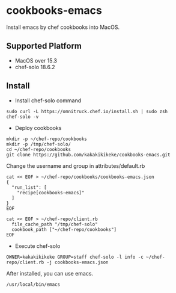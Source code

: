 # cookbooks-emacs
Install emacs by chef cookbooks into MacOS.

## Supported Platform
* MacOS over 15.3
* chef-solo 18.6.2

## Install
* Install chef-solo command

```
sudo curl -L https://omnitruck.chef.io/install.sh | sudo zsh
chef-solo -v
```

* Deploy cookbooks

```
mkdir -p ~/chef-repo/cookbooks
mkdir -p /tmp/chef-solo/
cd ~/chef-repo/cookbooks
git clone https://github.com/kakakikikeke/cookbooks-emacs.git
```

Change the username and group in attributes/default.rb

```
cat << EOF > ~/chef-repo/cookbooks/cookbooks-emacs.json
{
  "run_list": [
    "recipe[cookbooks-emacs]"
  ]
}
EOF
```

```
cat << EOF > ~/chef-repo/client.rb
  file_cache_path "/tmp/chef-solo"
  cookbook_path ["~/chef-repo/cookbooks"]
EOF
```

* Execute chef-solo

```
OWNER=kakakikikeke GROUP=staff chef-solo -l info -c ~/chef-repo/client.rb -j cookbooks-emacs.json
```

After installed, you can use emacs.

```
/usr/local/bin/emacs
```

